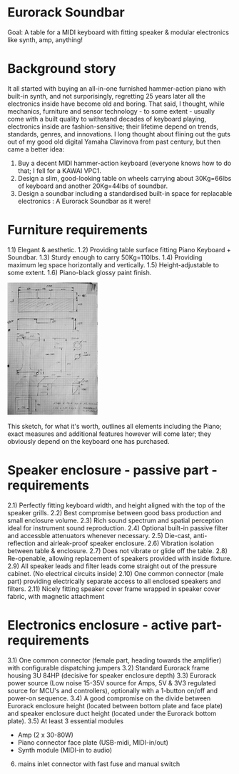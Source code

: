 # Eurorack Soundbar
Goal: A table for a MIDI keyboard with fitting speaker & modular electronics like synth, amp, anything!

# Background story
It all started with buying an all-in-one furnished hammer-action piano with built-in synth, and not surporisingly, regretting 25 years later all the electronics inside have become old and boring.  That said, I thought, while mechanics, furniture and sensor technology - to some extent - usually come with a built quality to withstand decades of keyboard playing, electronics inside are fashion-sensitive; their lifetime depend on trends, standards, genres, and innovations.  I long thought about flining out the guts out of my good old digital Yamaha Clavinova from past century, but then came a better idea: 
1) Buy a decent MIDI hammer-action keyboard (everyone knows how to do that; I fell for a KAWAI VPC1.
2) Design a slim, good-looking table on wheels carrying about 30Kg=66lbs of keyboard and another 20Kg=44lbs of soundbar.
3) Design a soundbar including a standardised built-in space for replacable electronics : A Eurorack Soundbar as it were!

# Furniture requirements
1.1) Elegant & aesthetic.
1.2) Providing table surface fitting Piano Keyboard + Soundbar.
1.3) Sturdy enough to carry 50Kg=110lbs.
1.4) Providing maximum leg space horizontally and vertically.
1.5) Height-adjustable to some extent.
1.6) Piano-black glossy paint finish.

<a href=https://github.com/flyingzebra/EurorackSoundbar/blob/main/illustrations/sketch.jpg><img src="/illustrations/sketch.jpg?raw=true" width=40%></a>

This sketch, for what it's worth, outlines all elements including the Piano; exact measures and additional features however will come later; they obviously depend on the keyboard one has purchased.

# Speaker enclosure - passive part - requirements
2.1) Perfectly fitting keyboard width, and height aligned with the top of the speaker grills.
2.2) Best compromise between good bass production and small enclosure volume.
2.3) Rich sound spectrum and spatial perception ideal for instrument sound reproduction.
2.4) Optional built-in passive filter and accessble attenuators whenever necessary.
2.5) Die-cast, anti-reflection and airleak-proof speaker enclosure.
2.6) Vibration isolation between table & enclosure.
2.7) Does not vibrate or glide off the table.
2.8) Re-openable, allowing replacement of speakers provided with inside fixture.
2.9) All speaker leads and filter leads come straight out of the pressure cabinet. (No electrical circuits inside)
2.10) One common connector (male part) providing electrically separate access to all enclosed speakers and filters.
2.11) Nicely fitting speaker cover frame wrapped in speaker cover fabric, with magnetic attachment

# Electronics enclosure - active part- requirements
3.1) One common connector (female part, heading towards the amplifier) with configurable dispatching jumpers 
3.2) Standard Eurorack frame housing 3U 84HP (decisive for speaker enclosure depth)
3.3) Eurorack power source (Low noise 15-35V source for Amps, 5V & 3V3 regulated source for MCU's and controllers), optionally with a 1-button on/off and power-on sequence.
3.4) A good compromise on the divide between Eurorack enclosure height (located between bottom plate and face plate) and speaker enclosure duct height (located under the Eurorack bottom plate).
3.5) At least 3 essential modules
   - Amp (2 x 30-80W)
   - Piano connector face plate (USB-midi, MIDI-in/out)
   - Synth module (MIDI-in to audio)
6) mains inlet connector with fast fuse and manual switch
